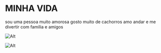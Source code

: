 # MINHA VIDA 
sou uma  pessoa muito amorosa gosto muito de cachorros 
amo andar e me divertir com familia e amigos 

![Alt](https://imagens.mdig.com.br/thbs/45184mn.jpg)

![Alt](https://img.freepik.com/fotos-gratis/vista-fotorrealista-de-arvore-na-natureza-com-galhos-e-tronco_23-2151478033.jpg)
